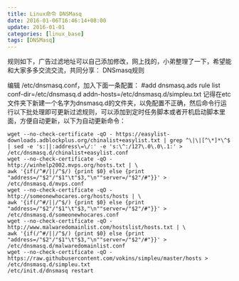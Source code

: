 ```yaml
---
title: Linux命令 DNSMasq
date: 2016-01-06T16:46:14+08:00
update: 2016-01-01
categories: [linux_base]
tags: [DNSMasq]
---
```

规则如下，广告过滤地址可以自己添加修改，网上找的，小弟整理了一下，希望能和大家多多交流交流，共同分享：
DNSmasq规则

编辑 /etc/dnsmasq.conf，加入下面一条配置：
#add dnsmasq.ads rule list
conf-dir=/etc/dnsmasq.d
addn-hosts=/etc/dnsmasq.d/simpleu.txt
记得在etc文件夹下新建一个名字为dnsmasq.d的文件夹，以免配置不正确，然后命令行运行以下批处理即可更新过滤规则，可以添加到定时任务脚本或者开机启动脚本里面，方便自动更新，以下为自动更新命令：
```
wget --no-check-certificate -qO - https://easylist-downloads.adblockplus.org/chinalist+easylist.txt | grep ^\|\|[^\*]*\^$ | sed -e 's:||:address\=\/:' -e 's:\^:/127\.0\.0\.1:' > /etc/dnsmasq.d/chinalist+easylist.conf
wget --no-check-certificate -qO - http://winhelp2002.mvps.org/hosts.txt | \
awk '{if(/^#/||/^$/) {print $0} else {print "address=/"$2"/"$1"\t"$3,"\n""server=/"$2"/#"}}' > /etc/dnsmasq.d/mvps.conf
wget --no-check-certificate -qO - http://someonewhocares.org/hosts/hosts | \
awk '{if(/^#/||/^$/) {print $0} else {print "address=/"$2"/"$1"\t"$3,"\n""server=/"$2"/#"}}' > /etc/dnsmasq.d/someonewhocares.conf
wget --no-check-certificate -qO - http://www.malwaredomainlist.com/hostslist/hosts.txt | \
awk '{if(/^#/||/^$/) {print $0} else {print "address=/"$2"/"$1"\t"$3,"\n""server=/"$2"/#"}}' > /etc/dnsmasq.d/malwaredomainlist.conf
wget --no-check-certificate -qO - https://raw.githubusercontent.com/vokins/simpleu/master/hosts > /etc/dnsmasq.d/simpleu.txt
/etc/init.d/dnsmasq restart
```

